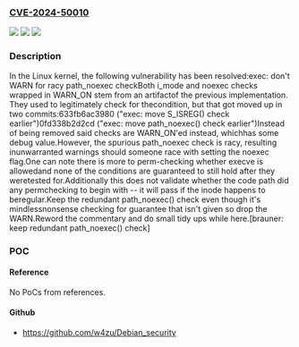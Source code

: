 ### [CVE-2024-50010](https://cve.mitre.org/cgi-bin/cvename.cgi?name=CVE-2024-50010)
![](https://img.shields.io/static/v1?label=Product&message=Linux&color=blue)
![](https://img.shields.io/static/v1?label=Version&message=1da177e4c3f41524e886b7f1b8a0c1fc7321cac2%3C%20c9b77438077d5a20c79ead95bcdaf9bd4797baaf%20&color=brighgreen)
![](https://img.shields.io/static/v1?label=Vulnerability&message=n%2Fa&color=brighgreen)

### Description

In the Linux kernel, the following vulnerability has been resolved:exec: don't WARN for racy path_noexec checkBoth i_mode and noexec checks wrapped in WARN_ON stem from an artifactof the previous implementation. They used to legitimately check for thecondition, but that got moved up in two commits:633fb6ac3980 ("exec: move S_ISREG() check earlier")0fd338b2d2cd ("exec: move path_noexec() check earlier")Instead of being removed said checks are WARN_ON'ed instead, whichhas some debug value.However, the spurious path_noexec check is racy, resulting inunwarranted warnings should someone race with setting the noexec flag.One can note there is more to perm-checking whether execve is allowedand none of the conditions are guaranteed to still hold after they weretested for.Additionally this does not validate whether the code path did any permchecking to begin with -- it will pass if the inode happens to beregular.Keep the redundant path_noexec() check even though it's mindlessnonsense checking for guarantee that isn't given so drop the WARN.Reword the commentary and do small tidy ups while here.[brauner: keep redundant path_noexec() check]

### POC

#### Reference
No PoCs from references.

#### Github
- https://github.com/w4zu/Debian_security

